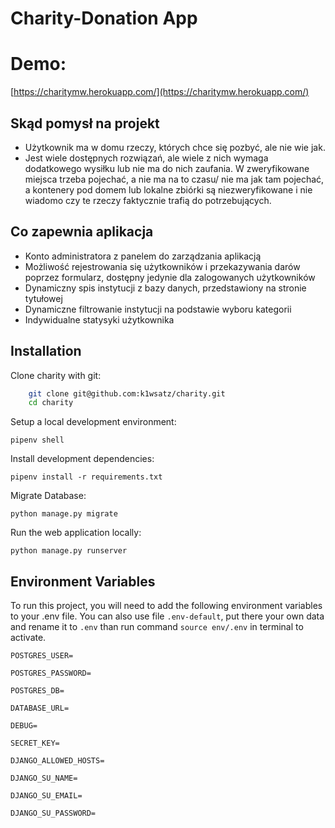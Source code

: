 
# Charity-Donation App

# Demo:
[https://charitymw.herokuapp.com/](https://charitymw.herokuapp.com/)

## Skąd pomysł na projekt

- Użytkownik ma w domu rzeczy, których chce się pozbyć, ale nie wie jak.
- Jest wiele dostępnych rozwiązań, ale wiele z nich wymaga dodatkowego wysiłku lub nie ma do nich zaufania. W zweryfikowane miejsca trzeba pojechać, a nie ma na to czasu/ nie ma jak tam pojechać, a kontenery pod domem lub lokalne zbiórki są niezweryfikowane i nie wiadomo czy te rzeczy faktycznie trafią do potrzebujących.

## Co zapewnia aplikacja

- Konto administratora z panelem do zarządzania aplikacją
- Możliwość rejestrowania się użytkowników i przekazywania darów poprzez formularz, dostępny jedynie dla zalogowanych użytkowników
- Dynamiczny spis instytucji z bazy danych, przedstawiony na stronie tytułowej
- Dynamiczne filtrowanie instytucji na podstawie wyboru kategorii
- Indywidualne statysyki użytkownika 

## Installation

Clone charity with git:

```bash
    git clone git@github.com:k1wsatz/charity.git
    cd charity
```
Setup a local development environment:

`pipenv shell`

Install development dependencies:

`pipenv install -r requirements.txt`

Migrate Database:

`python manage.py migrate`

Run the web application locally:

`python manage.py runserver`

## Environment Variables
To run this project, you will need to add the following environment variables to your .env file. You can also use file `.env-default`, put there your own data and rename it to `.env` than run command `source env/.env` in terminal to activate.

`POSTGRES_USER=`

`POSTGRES_PASSWORD=`

`POSTGRES_DB=`

`DATABASE_URL=`

`DEBUG=`

`SECRET_KEY=`

`DJANGO_ALLOWED_HOSTS=`

`DJANGO_SU_NAME=`

`DJANGO_SU_EMAIL=`

`DJANGO_SU_PASSWORD=`
